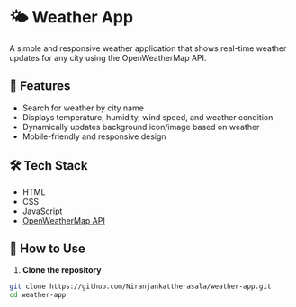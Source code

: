 # 🌤️ Weather App

A simple and responsive weather application that shows real-time weather updates for any city using the OpenWeatherMap API.

## 🔧 Features

- Search for weather by city name  
- Displays temperature, humidity, wind speed, and weather condition  
- Dynamically updates background icon/image based on weather  
- Mobile-friendly and responsive design

## 🛠️ Tech Stack

- HTML  
- CSS  
- JavaScript  
- [OpenWeatherMap API](https://openweathermap.org/api)

## 🚀 How to Use

1. **Clone the repository**

```bash
git clone https://github.com/Niranjankattherasala/weather-app.git
cd weather-app
